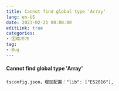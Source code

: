 ```yaml
---
title: Cannot find global type 'Array' 
lang: en-US
date: 2023-02-21 00:00:00
editLink: true
categories: 
- 困难冲冲
tag: 
- Bug
---
```


#### Cannot find global type 'Array' 

`tsconfig.json，增加配置："lib": ["ES2016"],`
